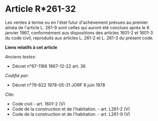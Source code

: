 # Article R*261-32

Les ventes à terme ou en l'état futur d'achèvement prévues au premier alinéa de l'article L. 261-9 sont celles qui auront été
conclues après le 6 janvier 1967, conformément aux dispositions des articles 1601-2 et 1601-3 du code civil, reproduits aux
articles L. 261-2 et L. 261-3 du présent code.

**Liens relatifs à cet article**

_Anciens textes_:

  - Décret n°67-1166 1967-12-22 art. 36

_Codifié par_:

  - Décret n°78-622 1978-05-31 JORF 8 juin 1978

_Cite_:

  - Code civil - art. 1601-2 (V)
  - Code de la construction et de l'habitation. - art. L261-2 (V)
  - Code de la construction et de l'habitation. - art. L261-9 (V)
